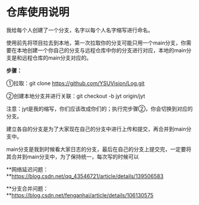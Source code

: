 # 仓库使用说明

我给每个人创建了一个分支，名字以每个人名字缩写进行命名。

使用前先将项目拉去到本地，第一次拉取你的分支可能只用一个main分支，你需要在本地创建一个你自己的分支与远程仓库中你的分支进行对应，本地的main分支是和远程仓库的main分支对应的。

**步骤：**

①拉取：git clone https://github.com/YSUVision/Log.git

②创建本地分支并进行关联：git checkout -b jyt origin/jyt

注意：jyt是我的缩写，你们应该改成你们的；执行完步骤②，你会切换到对应的分支。



建立各自的分支是为了大家现在自己的分支中进行上传和提交，再合并到main分支中。

main分支是我到时候看大家日志的分支，最后在自己的分支上提交完，一定要将其合并到main分支中，为了保持统一，每次写的时候可以





**网络延迟问题：**https://blog.csdn.net/qq_43546721/article/details/139506583

**分支合并问题：**https://blog.csdn.net/fenganhai/article/details/106130575
